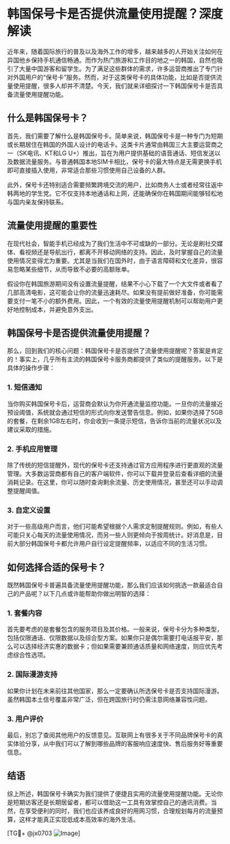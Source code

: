 # 韩国保号卡是否提供流量使用提醒？深度解读

近年来，随着国际旅行的普及以及海外工作的增多，越来越多的人开始关注如何在异国他乡保持手机通信畅通。而作为热门旅游和工作目的地之一的韩国，自然也吸引了大量中国游客和留学生。为了满足这些群体的需求，许多运营商推出了专门针对外国用户的“保号卡”服务。然而，对于这类保号卡的具体功能，比如是否提供流量使用提醒，很多人却并不清楚。今天，我们就来详细探讨一下韩国保号卡是否具备流量使用提醒功能。

## 什么是韩国保号卡？

首先，我们需要了解什么是韩国保号卡。简单来说，韩国保号卡是一种专门为短期或长期居住在韩国的外国人设计的电话卡。这类卡片通常由韩国三大主要运营商之一（SK电讯、KT和LG U+）推出，旨在为用户提供基础的语音通话、短信发送以及数据流量服务。与普通韩国本地SIM卡相比，保号卡的最大特点是无需更换手机即可直接插入使用，非常适合那些习惯使用自己设备的人群。

此外，保号卡还特别适合需要频繁跨境交流的用户，比如商务人士或者经常往返中韩两地的学生党。它不仅支持本地通话和上网，还能确保你在韩国期间能够轻松地与国内亲友保持联系。

## 流量使用提醒的重要性

在现代社会，智能手机已经成为了我们生活中不可或缺的一部分。无论是刷社交媒体、看视频还是导航出行，都离不开移动网络的支持。因此，及时掌握自己的流量使用情况变得尤为重要。尤其是当我们在国外时，由于语言障碍和文化差异，很容易忽略某些细节，从而导致不必要的高额账单。

假设你在韩国旅游期间没有设置流量提醒，结果不小心下载了一个大文件或者看了几部高清电影，这可能会让你的流量迅速耗尽。如果没有提前做好准备，你可能需要支付一笔不小的额外费用。因此，一个有效的流量使用提醒机制可以帮助用户更好地控制成本，并避免意外支出。

## 韩国保号卡是否提供流量使用提醒？

那么，回到我们的核心问题：韩国保号卡是否提供了流量使用提醒呢？答案是肯定的！事实上，几乎所有主流的韩国保号卡服务商都提供了类似的提醒服务。以下是具体的操作步骤：

### 1. 短信通知
当你购买韩国保号卡后，运营商会默认为你开通流量监控功能。一旦你的流量接近预设阈值，系统就会通过短信的形式向你发送警告信息。例如，如果你选择了5GB的套餐，在剩余1GB左右时，你会收到一条提示短信，告诉你当前的流量状况以及建议采取的措施。

### 2. 手机应用管理
除了传统的短信提醒外，现代的保号卡还支持通过官方应用程序进行更直观的流量管理。大多数运营商都有自己的客户端软件，你可以下载并登录后查看详细的流量消耗记录。在这里，你可以随时查询剩余流量、历史使用情况，甚至还可以手动调整提醒阈值。

### 3. 自定义设置
对于一些高级用户而言，他们可能希望根据个人需求定制提醒规则。例如，有些人可能只关心每天的流量使用情况，而另一些人则更倾向于按周统计。好消息是，目前大部分韩国保号卡都允许用户自行设定提醒频率，以适应不同的生活习惯。

## 如何选择合适的保号卡？

既然韩国保号卡普遍具备流量使用提醒功能，那么我们应该如何挑选一款最适合自己的产品呢？以下几点或许能帮助你做出明智的选择：

### 1. 套餐内容
首先要考虑的是套餐包含的服务项目及其价格。一般来说，保号卡分为多种类型，包括仅限通话、仅限数据以及综合型方案。如果你只是偶尔需要打电话报平安，那么可以选择经济实惠的数据卡；但如果需要兼顾通话质量和网络速度，则应优先考虑综合性选项。

### 2. 国际漫游支持
如果你计划在未来前往其他国家，那么一定要确认所选保号卡是否支持国际漫游。虽然韩国本土信号覆盖非常广泛，但在跨国旅行时仍需注意网络兼容性问题。

### 3. 用户评价
最后，别忘了查阅其他用户的反馈意见。互联网上有很多关于不同品牌保号卡的真实体验分享，从中我们可以了解到哪些品牌的客服响应速度快、售后服务好等重要信息。

## 结语

综上所述，韩国保号卡确实为我们提供了便捷且实用的流量使用提醒功能。无论你是短期访客还是长期居留者，都可以借助这一工具有效掌控自己的通讯消费。当然，在享受便利的同时，我们也应该养成良好的用网习惯，合理规划每月的流量预算，这样才能真正实现低成本高效率的海外生活。

[TG💪+ @jx0703 ![Image](https://github.com/user-attachments/assets/dbca1d08-cadb-493c-b0ec-ad6f7a83f270)]